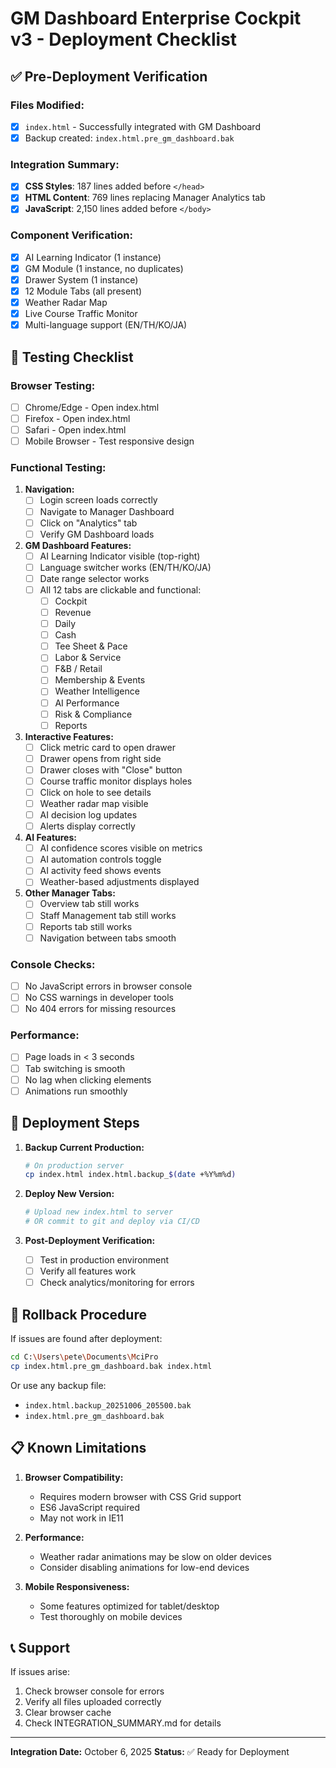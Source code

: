 # GM Dashboard Enterprise Cockpit v3 - Deployment Checklist

## ✅ Pre-Deployment Verification

### Files Modified:
- [x] `index.html` - Successfully integrated with GM Dashboard
- [x] Backup created: `index.html.pre_gm_dashboard.bak`

### Integration Summary:
- [x] **CSS Styles**: 187 lines added before `</head>`
- [x] **HTML Content**: 769 lines replacing Manager Analytics tab
- [x] **JavaScript**: 2,150 lines added before `</body>`

### Component Verification:
- [x] AI Learning Indicator (1 instance)
- [x] GM Module (1 instance, no duplicates)
- [x] Drawer System (1 instance)
- [x] 12 Module Tabs (all present)
- [x] Weather Radar Map
- [x] Live Course Traffic Monitor
- [x] Multi-language support (EN/TH/KO/JA)

## 🧪 Testing Checklist

### Browser Testing:
- [ ] Chrome/Edge - Open index.html
- [ ] Firefox - Open index.html
- [ ] Safari - Open index.html
- [ ] Mobile Browser - Test responsive design

### Functional Testing:
1. **Navigation:**
   - [ ] Login screen loads correctly
   - [ ] Navigate to Manager Dashboard
   - [ ] Click on "Analytics" tab
   - [ ] Verify GM Dashboard loads

2. **GM Dashboard Features:**
   - [ ] AI Learning Indicator visible (top-right)
   - [ ] Language switcher works (EN/TH/KO/JA)
   - [ ] Date range selector works
   - [ ] All 12 tabs are clickable and functional:
     - [ ] Cockpit
     - [ ] Revenue
     - [ ] Daily
     - [ ] Cash
     - [ ] Tee Sheet & Pace
     - [ ] Labor & Service
     - [ ] F&B / Retail
     - [ ] Membership & Events
     - [ ] Weather Intelligence
     - [ ] AI Performance
     - [ ] Risk & Compliance
     - [ ] Reports

3. **Interactive Features:**
   - [ ] Click metric card to open drawer
   - [ ] Drawer opens from right side
   - [ ] Drawer closes with "Close" button
   - [ ] Course traffic monitor displays holes
   - [ ] Click on hole to see details
   - [ ] Weather radar map visible
   - [ ] AI decision log updates
   - [ ] Alerts display correctly

4. **AI Features:**
   - [ ] AI confidence scores visible on metrics
   - [ ] AI automation controls toggle
   - [ ] AI activity feed shows events
   - [ ] Weather-based adjustments displayed

5. **Other Manager Tabs:**
   - [ ] Overview tab still works
   - [ ] Staff Management tab still works
   - [ ] Reports tab still works
   - [ ] Navigation between tabs smooth

### Console Checks:
- [ ] No JavaScript errors in browser console
- [ ] No CSS warnings in developer tools
- [ ] No 404 errors for missing resources

### Performance:
- [ ] Page loads in < 3 seconds
- [ ] Tab switching is smooth
- [ ] No lag when clicking elements
- [ ] Animations run smoothly

## 🚀 Deployment Steps

1. **Backup Current Production:**
   ```bash
   # On production server
   cp index.html index.html.backup_$(date +%Y%m%d)
   ```

2. **Deploy New Version:**
   ```bash
   # Upload new index.html to server
   # OR commit to git and deploy via CI/CD
   ```

3. **Post-Deployment Verification:**
   - [ ] Test in production environment
   - [ ] Verify all features work
   - [ ] Check analytics/monitoring for errors

## 🔄 Rollback Procedure

If issues are found after deployment:

```bash
cd C:\Users\pete\Documents\MciPro
cp index.html.pre_gm_dashboard.bak index.html
```

Or use any backup file:
- `index.html.backup_20251006_205500.bak`
- `index.html.pre_gm_dashboard.bak`

## 📋 Known Limitations

1. **Browser Compatibility:**
   - Requires modern browser with CSS Grid support
   - ES6 JavaScript required
   - May not work in IE11

2. **Performance:**
   - Weather radar animations may be slow on older devices
   - Consider disabling animations for low-end devices

3. **Mobile Responsiveness:**
   - Some features optimized for tablet/desktop
   - Test thoroughly on mobile devices

## 📞 Support

If issues arise:
1. Check browser console for errors
2. Verify all files uploaded correctly
3. Clear browser cache
4. Check INTEGRATION_SUMMARY.md for details

---

**Integration Date:** October 6, 2025
**Status:** ✅ Ready for Deployment
